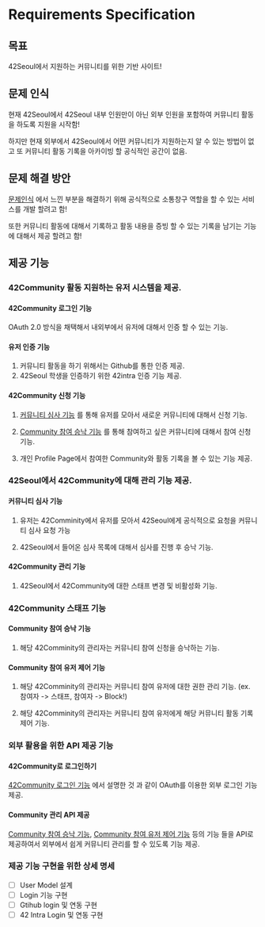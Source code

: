# Requirements Specification

## 목표

42Seoul에서 지원하는 커뮤니티를 위한 기반 사이트!

## 문제 인식

현재 42Seoul에서 42Seoul 내부 인원만이 아닌 외부 인원을 포함하여 커뮤니티 활동을 하도록 지원을 시작함!

하지만 현재 외부에서 42Seoul에서 어떤 커뮤니티가 지원하는지 알 수 있는 방법이 없고 또 커뮤니티 활동 기록을 아카이빙 할 공식적인 공간이 없음.

## 문제 해결 방안

[문제인식](#문제-인식) 에서 느낀 부분을 해결하기 위해 공식적으로 소통창구 역할을 할 수 있는 서비스를 개발 할려고 함!

또한 커뮤니티 활동에 대해서 기록하고 활동 내용을 증빙 할 수 있는 기록을 남기는 기능에 대해서 제공 할려고 함!

## 제공 기능

### 42Community 활동 지원하는 유저 시스템을 제공.

#### 42Community 로그인 기능

OAuth 2.0 방식을 채택해서 내외부에서 유저에 대해서 인증 할 수 있는 기능.

#### 유저 인증 기능

1. 커뮤니티 활동을 하기 위해서는 Github를 통한 인증 제공.
2. 42Seoul 학생을 인증하기 위한 42intra 인증 기능 제공.

#### 42Community 신청 기능

1. [커뮤니티 심사 기능](#42seoul에서-42community에-대해-관리-기능-제공) 를 통해 유저를 모아서 새로운 커뮤니티에 대해서 신청 기능.

2. [Community 참여 승낙 기능](#community-참여-승낙-기능) 를 통해 참여하고 싶은 커뮤니티에 대해서 참여 신청 기능.

3. 개인 Profile Page에서 참여한 Community와 활동 기록을 볼 수 있는 기능 제공.

### 42Seoul에서 42Community에 대해 관리 기능 제공.

#### 커뮤니티 심사 기능

1. 유저는 42Comminity에서 유저를 모아서 42Seoul에게 공식적으로 요청을 커뮤니티 심사 요청 가능

2. 42Seoul에서 들어온 심사 목록에 대해서 심사를 진행 후 승낙 기능.

#### 42Community 관리 기능

1. 42Seoul에서 42Community에 대한 스태프 변경 및 비활성화 기능.

### 42Community 스태프 기능

#### Community 참여 승낙 기능

1. 해당 42Comminity의 관리자는 커뮤니티 참여 신청을 승낙하는 기능.

#### Community 참여 유저 제어 기능

1. 해당 42Comminity의 관리자는 커뮤니티 참여 유저에 대한 권한 관리 기능. (ex. 참여자 -> 스태프, 참여자 -> Block!)

2. 해당 42Comminity의 관리자는 커뮤니티 참여 유저에게 해당 커뮤니티 활동 기록 제어 기능.

### 외부 활용을 위한 API 제공 기능

#### 42Community로 로그인하기

[42Community 로그인 기능](#42community-로그인-기능) 에서 설명한 것 과 같이 OAuth를 이용한 외부 로그인 기능 제공.

#### Community 관리 API 제공

[Community 참여 승낙 기능](#community-참여-승낙-기능), [Community 참여 유저 제어 기능](#community-참여-유저-제어-기능) 등의 기능 들을 API로 제공하여서 외부에서 쉽게 커뮤니티 관리를 할 수 있도록 기능 제공.


<!-- TODO: 상세 명세 추가 작성 필요! -->
### 제공 기능 구현을 위한 상세 명세

- [ ] User Model 설계
- [ ] Login 기능 구현
- [ ] Gtihub login 및 연동 구현
- [ ] 42 Intra Login 및 연동 구현
